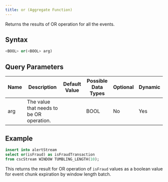```yaml
---
title: or (Aggregate Function)
---
```


Returns the results of OR operation for all the events.

## Syntax

```sql
<BOOL> or(<BOOL> arg)
```

## Query Parameters

| Name | Description                              | Default Value | Possible Data Types | Optional | Dynamic |
|------|------------------------------------------|---------------|---------------------|----------|---------|
| arg  | The value that needs to be OR operation. |               | BOOL                | No       | Yes     |

## Example

```sql
insert into alertStream
select or(isFraud) as isFraudTransaction
from cscStream WINDOW TUMBLING_LENGTH(10);
```

This returns the result for OR operation of `isFraud` values as a boolean value for event chunk expiration by window length batch.
